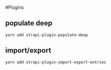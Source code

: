#Plugins
## populate deep
```
yarn add strapi-plugin-populate-deep
```
## import/export
```
yarn add strapi-plugin-import-export-entries
```


